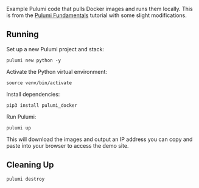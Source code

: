 Example Pulumi code that pulls Docker images and runs them locally. This is from the [Pulumi Fundamentals](https://www.pulumi.com/tutorials/pulumi-fundamentals/) tutorial with some slight modifications.

## Running

Set up a new Pulumi project and stack:

```
pulumi new python -y
```

Activate the Python virtual environment:

```
source venv/bin/activate
```

Install dependencies:

```
pip3 install pulumi_docker
```

Run Pulumi:

```
pulumi up
```

This will download the images and output an IP address you can copy and paste into your browser to access the demo site.

## Cleaning Up

```
pulumi destroy
```
